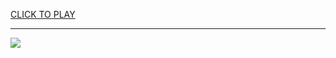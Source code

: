 
<a href="https://premium76.site?title=unblocked_games&ref=13M">CLICK TO PLAY</a></h3>
<hr>

<a href="https://premium76.site?title=unblocked_games&ref=13M"><img src="https://clearcache.store/games.png"></a>


